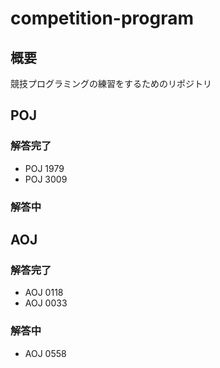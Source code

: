 # competition-program



## 概要



競技プログラミングの練習をするためのリポジトリ



## POJ



### 解答完了

 * POJ 1979
 * POJ 3009

### 解答中



## AOJ



### 解答完了

 * AOJ 0118
 * AOJ 0033

### 解答中

 * AOJ 0558